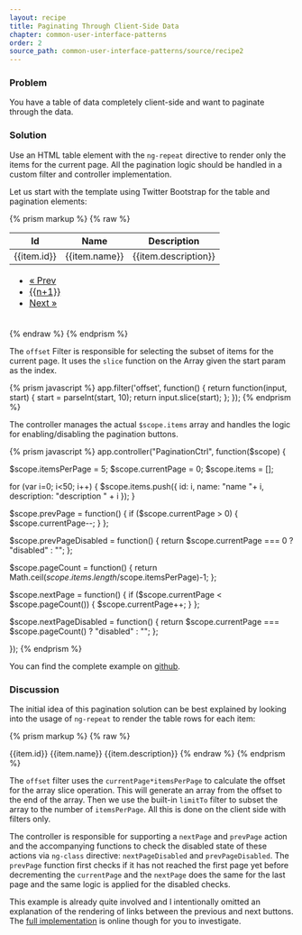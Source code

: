 ```yaml
---
layout: recipe
title: Paginating Through Client-Side Data
chapter: common-user-interface-patterns
order: 2
source_path: common-user-interface-patterns/source/recipe2
---
```


### Problem
You have a table of data completely client-side and want to paginate through the data.

### Solution
Use an HTML table element with the `ng-repeat` directive to render only the items for the current page. All the pagination logic should be handled in a custom filter and controller implementation.

Let us start with the template using Twitter Bootstrap for the table and pagination elements:

{% prism markup %}
{% raw %}
<div ng-controller="PaginationCtrl">
  <table class="table table-striped">
    <thead>
      <tr>
        <th>Id</th>
        <th>Name</th>
        <th>Description</th>
      </tr>
    </thead>
    <tbody>
      <tr ng-repeat="item in items |
        offset: currentPage*itemsPerPage |
        limitTo: itemsPerPage">
        <td>{{item.id}}</td>
        <td>{{item.name}}</td>
        <td>{{item.description}}</td>
      </tr>
    </tbody>
    <tfoot>
      <td colspan="3">
        <div class="pagination">
          <ul>
            <li ng-class="prevPageDisabled()">
              <a href ng-click="prevPage()">« Prev</a>
            </li>
            <li ng-repeat="n in range()"
              ng-class="{active: n == currentPage}" ng-click="setPage(n)">
              <a href="#">{{n+1}}</a>
            </li>
            <li ng-class="nextPageDisabled()">
              <a href ng-click="nextPage()">Next »</a>
            </li>
          </ul>
        </div>
      </td>
    </tfoot>
  </table>
</div>
{% endraw %}
{% endprism %}

The `offset` Filter is responsible for selecting the subset of items for the current page. It uses the `slice` function on the Array given the start param as the index.

{% prism javascript %}
app.filter('offset', function() {
  return function(input, start) {
    start = parseInt(start, 10);
    return input.slice(start);
  };
});
{% endprism %}

The controller manages the actual `$scope.items` array and handles the logic for enabling/disabling the pagination buttons.

{% prism javascript %}
app.controller("PaginationCtrl", function($scope) {

  $scope.itemsPerPage = 5;
  $scope.currentPage = 0;
  $scope.items = [];

  for (var i=0; i<50; i++) {
    $scope.items.push({
      id: i, name: "name "+ i, description: "description " + i
    });
  }

  $scope.prevPage = function() {
    if ($scope.currentPage > 0) {
      $scope.currentPage--;
    }
  };

  $scope.prevPageDisabled = function() {
    return $scope.currentPage === 0 ? "disabled" : "";
  };

  $scope.pageCount = function() {
    return Math.ceil($scope.items.length/$scope.itemsPerPage)-1;
  };

  $scope.nextPage = function() {
    if ($scope.currentPage < $scope.pageCount()) {
      $scope.currentPage++;
    }
  };

  $scope.nextPageDisabled = function() {
    return $scope.currentPage === $scope.pageCount() ? "disabled" : "";
  };

});
{% endprism %}

You can find the complete example on [github](https://github.com/fdietz/recipes-with-angular-js-examples/tree/master/chapter8/recipe2).

### Discussion
The initial idea of this pagination solution can be best explained by looking into the usage of `ng-repeat` to render the table rows for each item:

{% prism markup %}
{% raw %}
<tr ng-repeat="item in items |
  offset: currentPage*itemsPerPage |
  limitTo: itemsPerPage">
  <td>{{item.id}}</td>
  <td>{{item.name}}</td>
  <td>{{item.description}}</td>
</tr>
{% endraw %}
{% endprism %}

The `offset` filter uses the `currentPage*itemsPerPage` to calculate the offset for the array slice operation. This will generate an array from the offset to the end of the array. Then we use the built-in `limitTo` filter to subset the array to the number of `itemsPerPage`. All this is done on the client side with filters only.

The controller is responsible for supporting a `nextPage` and `prevPage` action and the accompanying functions to check the disabled state of these actions via `ng-class` directive: `nextPageDisabled` and `prevPageDisabled`. The `prevPage` function first checks if it has not reached the first page yet before decrementing the `currentPage` and the `nextPage` does the same for the last page and the same logic is applied for the disabled checks.

This example is already quite involved and I intentionally omitted an explanation of the rendering of links between the previous and next buttons. The [full implementation](https://github.com/fdietz/recipes-with-angular-js-examples/tree/master/chapter8/recipe2) is online though for you to investigate.

